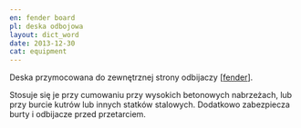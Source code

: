 ```yaml
---
en: fender board
pl: deska odbojowa
layout: dict_word
date: 2013-12-30
cat: equipment
---
```


Deska przymocowana do zewnętrznej strony odbijaczy [[fender](/dict/fender/)].  

Stosuje się je przy cumowaniu przy wysokich betonowych nabrzeżach, lub przy burcie kutrów lub innych statków stalowych.
Dodatkowo zabezpiecza burty i odbijacze przed przetarciem.
